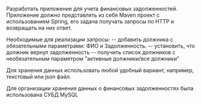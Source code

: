 
Разработать приложение для учета финансовых задолженностей.
Приложение должно представлять из себя Maven проект с использованием
Spring, его задача получать запросы по HTTP и возвращать на них ответ.

Необходимые для реализации запросы:
-- добавить должника с обязательными параметрами: ФИО и Задолженность.
-- установить, что должник вернул задолженность
-- получить список должников с необязательным параметром "активные
должники/все должники"

Для хранения данных использовать любой удобный вариант, например,
текстовый или json файл.


Для организации хранения данных о финансовых задолженностях была использована СУБД MySQL
